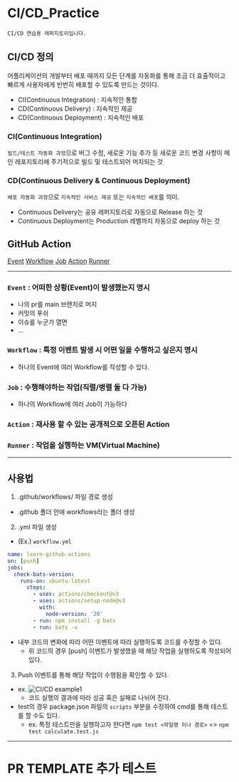 # CI/CD_Practice
`CI/CD 연습용 레퍼지토리입니다.`

## CI/CD 정의

어플리케이션의 개발부터 배포 때까지 모든 단계를 자동화를 통해 조금 더 효츌적이고 빠르게 사용자에게 빈번히 배포할 수 있도록 만드는 것이다.

- CI(Continuous Integration) : 지속적인 통합
- CD(Continuous Delivery) : 지속적인 제공
- CD(Continuous Deployment) : 지속적인 배포

### CI(Continuous Integration)
`빌드/테스트 자동화 과정`으로 버그 수정, 새로운 기능 추가 등 새로운 코드 변경 사항이 메인 레포지토리에 주기적으로 빌드 및 테스트되어 머지되는 것

### CD(Continuous Delivery & Continuous Deployment)
`배포 자동화 과정`으로 `지속적인 서비스 제공` 또는 `지속적인 배포`를 의미.
- Continuous Delivery는 공유 레퍼지토리로 자동으로 Release 하는 것
- Continuous Deployment는 Production 레벨까지 자동으로 deploy 하는 것


## GitHub Action
[Event](#1-Event)
[Workflow](#2.Workflow)
[Job](#3.Job)
[Action](#4.Action)
[Runner](#5.Runner)

---

### `Event` : 어떠한 상황(Event)이 발생했는지 명시
  - 나의 pr를 main 브랜치로 머지
  - 커밋의 푸쉬
  - 이슈를 누군가 열면
  - ...

### `Workflow` : 특정 이벤트 발생 시 어떤 일을 수행하고 싶은지 명시
  - 하나의 Event에 여러 Workflow를 작성할 수 있다.

### `Job` : 수행해야하는 작업(직렬/병렬 둘 다 가능)
  - 하나의 Workflow에 여러 Job이 가능하다

### `Action` : 재사용 할 수 있는 공개적으로 오픈된 Action

### `Runner` : 작업을 실행하는 VM(Virtual Machine)

---

## 사용법

1. .github/workflows/ 파일 경로 생성
  - .github 폴더 안에 workflows라는 폴더 생성

2. .yml 파일 생성
  - (Ex.) `workflow.yml`

  ```yml
  name: learn-github-actions
  on: [push]
  jobs:
    check-bats-version:
      runs-on: ubuntu-latest
        steps:
          - uses: actions/checkout@v3
          - uses: actions/setup-node@v3
            with:
              node-version: '20'
          - run: npm install -g bats
          - run: bats -v
  ```
  - 내부 코드의 변화에 따라 어떤 이벤트에 따라 실행하도록 코드를 수정할 수 있다.
    - 위 코드의 경우 [push] 이벤트가 발생했을 때 해당 작업을 실행하도록 작성되어 있다.
3. Push 이벤트를 통해 해당 작업이 수행됨을 확인할 수 있다.
- ex. ![CI/CD example1](https://github.com/dlwnghd/CI_CD_Practice/assets/61799492/f3d21fdc-4db8-4113-bbc3-5847e3bf9d27)
  - 코드 실행의 결과에 따라 성공 혹은 실패로 나뉘어 진다.
- test의 경우 package.json 파일의 `scripts` 부분을 수정하여 cmd를 통해 테스트를 할 수도 있다.
  - ex. 특정 테스트만을 실행하고자 한다면 `npm test <파일명 이나 경로>` => `npm test calculate.test.js`

---

# PR TEMPLATE 추가 테스트